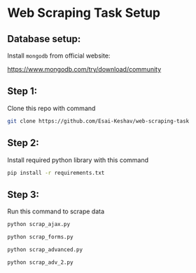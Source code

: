 # Web Scraping Task Setup

## Database setup:

Install `mongodb` from official website:

https://www.mongodb.com/try/download/community

## Step 1:
Clone this repo with command

```bash
git clone https://github.com/Esai-Keshav/web-scraping-task
```

## Step 2:

Install required python library with this command

```bash
pip install -r requirements.txt
```

## Step 3:

Run this command to scrape data 

```bash 
python scrap_ajax.py
```

```bash 
python scrap_forms.py
```

```bash 
python scrap_advanced.py
```

```bash 
python scrap_adv_2.py
```

